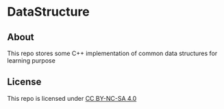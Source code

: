 # DataStructure

## About
This repo stores some C++ implementation of common data structures for learning purpose

## License
This repo is licensed under [CC BY-NC-SA 4.0](https://creativecommons.org/licenses/by-nc-sa/4.0/deed.zh-hans)